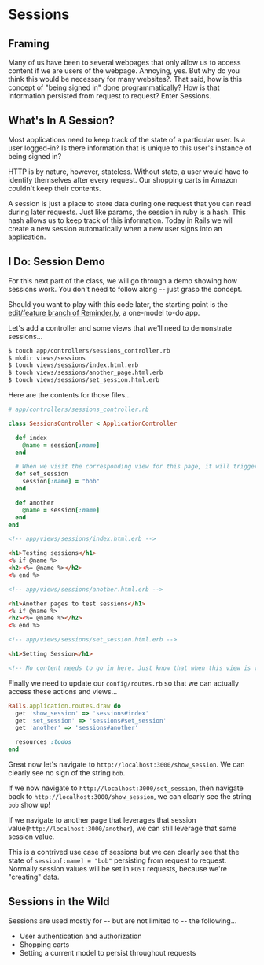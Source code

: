 # Sessions

## Framing

Many of us have been to several webpages that only allow us to access content if we are users of the webpage. Annoying, yes. But why do you think this would be necessary for many websites?. That said, how is this concept of "being signed in" done programmatically? How is that information persisted from request to request? Enter Sessions.

## What's In A Session?

Most applications need to keep track of the state of a particular user. Is a user logged-in? Is there information that is unique to this user's instance of being signed in?

HTTP is by nature, however, stateless. Without state, a user would have to identify themselves after every request. Our shopping carts in Amazon couldn't keep their contents.

A session is just a place to store data during one request that you can read during later requests. Just like params, the session in ruby is a hash. This hash allows us to keep track of this information. Today in Rails we will create a new session automatically when a new user signs into an application.

## I Do: Session Demo

For this next part of the class, we will go through a demo showing how sessions work. You don't need to follow along -- just grasp the concept.

Should you want to play with this code later, the starting point is the [edit/feature branch of Reminder.ly](https://github.com/ga-wdi-exercises/reminderly/tree/edit-feature), a one-model to-do app.

Let's add a controller and some views that we'll need to demonstrate sessions...

```bash
$ touch app/controllers/sessions_controller.rb
$ mkdir views/sessions
$ touch views/sessions/index.html.erb
$ touch views/sessions/another_page.html.erb
$ touch views/sessions/set_session.html.erb
```

Here are the contents for those files...

```ruby
# app/controllers/sessions_controller.rb

class SessionsController < ApplicationController

  def index
    @name = session[:name]
  end

  # When we visit the corresponding view for this page, it will trigger this controller action and run the below code.
  def set_session
    session[:name] = "bob"
  end

  def another
    @name = session[:name]
  end
end
```

```html
<!-- app/views/sessions/index.html.erb -->

<h1>Testing sessions</h1>
<% if @name %>
<h2><%= @name %></h2>
<% end %>
```

```html
<!-- app/views/sessions/another.html.erb -->

<h1>Another pages to test sessions</h1>
<% if @name %>
<h2><%= @name %></h2>
<% end %>
```

```html
<!-- app/views/sessions/set_session.html.erb -->

<h1>Setting Session</h1>

<!-- No content needs to go in here. Just know that when this view is visited, we are setting a session in our controller. -->
```

Finally we need to update our `config/routes.rb` so that we can actually access these actions and views...

```ruby
Rails.application.routes.draw do
  get 'show_session' => 'sessions#index'
  get 'set_session' => 'sessions#set_session'
  get 'another' => 'sessions#another'

  resources :todos
end
```

Great now let's navigate to `http://localhost:3000/show_session`. We can clearly see no sign of the string `bob`.

If we now navigate to `http://localhost:3000/set_session`, then navigate back to `http://localhost:3000/show_session`, we can clearly see the string `bob` show up!

If we navigate to another page that leverages that session value(`http://localhost:3000/another`), we can still leverage that same session value.

This is a contrived use case of sessions but we can clearly see that the state of `session[:name] = "bob"` persisting from request to request. Normally session values will be set in `POST` requests, because we're "creating" data.

## Sessions in the Wild

Sessions are used mostly for -- but are not limited to -- the following...

- User authentication and authorization
- Shopping carts
- Setting a current model to persist throughout requests
